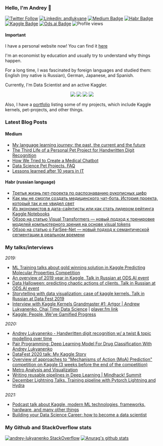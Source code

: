 ### Hello, I'm Andrey 👋
[![Twitter Follow](https://img.shields.io/twitter/follow/andlukyane?label=Follow)](https://twitter.com/andlukyane)
[![Linkedin: andlukyane](https://img.shields.io/badge/-Andrey%20Lukyanenko-blue?style=flat-square&logo=Linkedin&logoColor=white&link=https://www.linkedin.com/in/andlukyane/)](https://www.linkedin.com/in/andlukyane/)
[![Medium Badge](https://img.shields.io/badge/-artgor-000000?style=flat&labelColor=000000&logo=Medium&link=https://medium.com/@artgor)](https://medium.com/@artgor)
[![Habr Badge](https://img.shields.io/badge/-artgor-47CCCC?style=flat&logo=habr&logoColor=white&link=https://habr.com/ru/users/artgor/)](https://habr.com/ru/users/artgor/)
[![Kaggle Badge](https://img.shields.io/badge/-artgor-teal?style=flat&logo=kaggle&logoColor=deepblue&link=https://www.kaggle.com/artgor)](https://www.kaggle.com/artgor)
[![Ods.ai Badge](https://img.shields.io/badge/-artgor-white?style=flat&logo=odsai&logoColor=crimson&link=hhttps://ods.ai/users/b5a93767c637)](https://ods.ai/users/b5a93767c637)
![Profile views](https://gpvc.arturio.dev/Erlemar)

#### Important
I have a personal website now! You can find it [here](https://andlukyane.com/)

I'm an economist by education and usually try to understand why things happen.

For a long time, I was fascinated by foreign languages and studied them: English (my native is Russian), German, Japanese, and Spanish.

Currently, I'm Data Scientist and an active Kaggler.

<p align="center">
  <img src="https://road-to-kaggle-grandmaster.vercel.app/api/badges/artgor/competition/light" />
  <img src="https://road-to-kaggle-grandmaster.vercel.app/api/badges/artgor/dataset/light" />
  <img src="https://road-to-kaggle-grandmaster.vercel.app/api/badges/artgor/notebook/light" />
  <img src="https://road-to-kaggle-grandmaster.vercel.app/api/badges/artgor/discussion/light" />
</p>

Also, I have a [portfolio](https://erlemar.github.io/) listing some of my projects, which include Kaggle kernels, pet-projects, and other things.

### Latest Blog Posts

#### Medium

<!-- MEDIUM:START -->
- [My language learning journey: the past, the current and the future](https://artgor.medium.com/my-language-learning-journey-the-past-the-current-and-the-future-de5ab55fb207?source=rss-26c63d12ebc9------2)
- [The Third Life of a Personal Pet Project for Handwritten Digit Recognition](https://towardsdatascience.com/the-third-life-of-a-personal-pet-project-for-handwritten-digit-recognition-fd908dc8e7a1?source=rss-26c63d12ebc9------2)
- [How We Tried to Create a Medical Chatbot](https://artgor.medium.com/how-we-tried-to-create-a-medical-chatbot-b500b44be10f?source=rss-26c63d12ebc9------2)
- [Data Science Pet Projects. FAQ](https://artgor.medium.com/data-science-pet-projects-faq-2bf63f7f4fc9?source=rss-26c63d12ebc9------2)
- [Lessons learned after 10 years in IT](https://artgor.medium.com/lessons-learned-after-10-years-in-it-1489ad39280e?source=rss-26c63d12ebc9------2)
<!-- MEDIUM:END -->

#### Habr (russian language)
<!-- HABR:START -->
- [Третья жизнь пет-проекта по распознаванию рукописных цифр](https://habr.com/ru/post/707046/)
- [Как мы не смогли создать медицинского чат-бота. История проекта, который так и не увидел свет](https://habr.com/ru/post/670144/)
- [Из экономистов в дата-сайнтисты или как стать лидером рейтинга Kaggle Notebooks](https://habr.com/ru/post/567678/)
- [Обзор на статью Visual Transformers — новый подход к тренировке моделей компьютерного зрения на основе visual tokens](https://habr.com/ru/post/512258/)
- [Обзор на статью о FarSee-Net — новый подход к семантической сегментации в реальном времени](https://habr.com/ru/post/496650/)
<!-- HABR:END -->

### My talks/interviews
*2019:*
- [ML Training talks about gold winning solution in Kaggle Predicting Molecular Properties Competition](https://www.youtube.com/watch?v=BXjSd3OxyDM)
- [An overview of 2019 year in Kaggle, Talk in Russian at ODS.AI event](https://www.youtube.com/watch?v=LQhlZLTn84g)
- [Data Halloween: predicting chaotic actions of clients. Talk in Russian at ODS.AI event](https://www.youtube.com/watch?v=hoo-VZ3Rd7Y)
- [Storytelling with data visualization: case of kaggle kernels. Talk in Russian at Data Fest 2019](https://www.youtube.com/watch?v=fwnHN5Dsivo)
- [Interview with Kaggle Kernels Grandmaster #1: Artgor | Andrew Lukyanenko. Chai Time Data Science](https://www.youtube.com/watch?v=rpClh8WmTdo) | [player.fm link](https://player.fm/series/chai-time-data-science/interview-with-kaggle-kernels-grandmaster-1-artgor-andrew-lukyanenko)
- [Kaggle: People, We’ve Gamified Progress](https://www.machinecommons.org/post/kaggle-people-we-ve-gamified-progress)

*2020:*
- [Andrey Lukyanenko - Handwritten digit recognition w/ a twist & topic modelling over time](https://www.youtube.com/watch?v=PX1RoRD3o7o)
- [Pair Programming: Deep Learning Model For Drug Classification With Andrey Lukyanenko](https://www.youtube.com/watch?v=VRVit0-0AXE)
- [DataFest 2020 talk: My Kaggle Story](https://youtu.be/0U2Mj0MDa20)
- [Overview of approaches to "Mechanisms of Action (MoA) Prediction" competition on Kaggle (3 weeks before the end of the competition)](https://youtu.be/D7i67UT3O3o)
- [Metro Analysis and Visualization](https://www.youtube.com/watch?v=yxtUnF78bBE&feature=emb_logo&ab_channel=ODSAIGlobal)
- [Writing reusable pipelines in Deep Learning | Mindhack! Summit](https://www.youtube.com/watch?v=ZBG_lvhQm4g&feature=youtu.be&ab_channel=MindhackSummit)
- [December Lightning Talks. Training pipeline with Pytorch Lightning and Hydra](https://youtu.be/MjURy6Ow5D8?t=1800)

*2021:*
- [Podcast talk about Kaggle, modern ML technologies, frameworks, hardware, and many other things](https://www.youtube.com/watch?v=n5aZBEnUHxc&feature=youtu.be&ab_channel=VishwasNarayan)
- [Building your Data Science Career: how to become a data scientist](https://www.youtube.com/watch?v=-yfN7kMZj9I&feature=youtu.be&ab_channel=SetuChokshi)


### My Github and StackOverflow stats
[![andrey-lukyanenko StackOverflow](https://github-readme-stackoverflow.vercel.app/?userID=6797250)](https://stackoverflow.com/users/6797250/andrey-lukyanenko) [![Anurag's github stats](https://github-readme-stats.vercel.app/api?username=erlemar)](https://github.com/anuraghazra/github-readme-stats)
